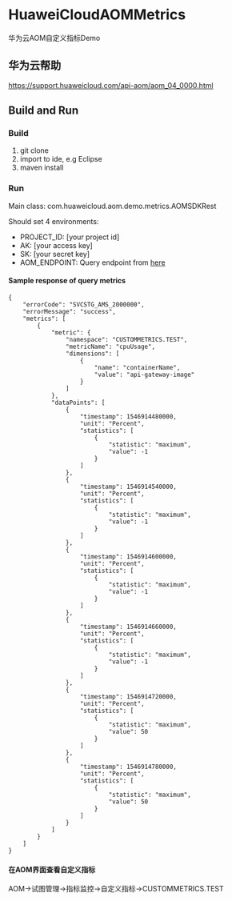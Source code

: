 # HuaweiCloudAOMMetrics
华为云AOM自定义指标Demo

## 华为云帮助
https://support.huaweicloud.com/api-aom/aom_04_0000.html

## Build and Run
### Build
1. git clone
2. import to ide, e.g Eclipse
3. maven install

### Run

Main class: com.huaweicloud.aom.demo.metrics.AOMSDKRest

Should set 4 environments:
- PROJECT_ID: [your project id]
- AK: [your access key]
- SK: [your secret key]
- AOM_ENDPOINT: Query endpoint from [here](https://support.huaweicloud.com/api-aom/aom_04_0002.html)

#### Sample response of query metrics

```
{
    "errorCode": "SVCSTG_AMS_2000000",
    "errorMessage": "success",
    "metrics": [
        {
            "metric": {
                "namespace": "CUSTOMMETRICS.TEST",
                "metricName": "cpuUsage",
                "dimensions": [
                    {
                        "name": "containerName",
                        "value": "api-gateway-image"
                    }
                ]
            },
            "dataPoints": [
                {
                    "timestamp": 1546914480000,
                    "unit": "Percent",
                    "statistics": [
                        {
                            "statistic": "maximum",
                            "value": -1
                        }
                    ]
                },
                {
                    "timestamp": 1546914540000,
                    "unit": "Percent",
                    "statistics": [
                        {
                            "statistic": "maximum",
                            "value": -1
                        }
                    ]
                },
                {
                    "timestamp": 1546914600000,
                    "unit": "Percent",
                    "statistics": [
                        {
                            "statistic": "maximum",
                            "value": -1
                        }
                    ]
                },
                {
                    "timestamp": 1546914660000,
                    "unit": "Percent",
                    "statistics": [
                        {
                            "statistic": "maximum",
                            "value": -1
                        }
                    ]
                },
                {
                    "timestamp": 1546914720000,
                    "unit": "Percent",
                    "statistics": [
                        {
                            "statistic": "maximum",
                            "value": 50
                        }
                    ]
                },
                {
                    "timestamp": 1546914780000,
                    "unit": "Percent",
                    "statistics": [
                        {
                            "statistic": "maximum",
                            "value": 50
                        }
                    ]
                }
            ]
        }
    ]
}
```

#### 在AOM界面查看自定义指标
AOM->试图管理->指标监控->自定义指标->CUSTOMMETRICS.TEST